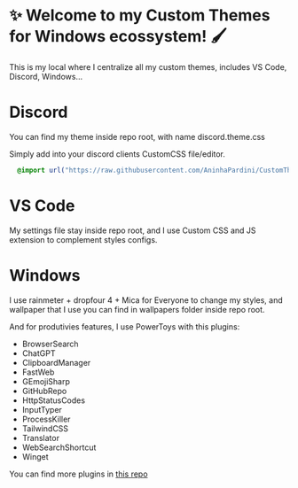 # ✨ Welcome to my Custom Themes for Windows ecossystem! 🖌️
This is my local where I centralize all my custom themes, includes VS Code, Discord, Windows...

# Discord
You can find my theme inside repo root, with name discord.theme.css

Simply add into your discord clients CustomCSS file/editor.
```css
  @import url("https://raw.githubusercontent.com/AninhaPardini/CustomThemes/refs/heads/main/discord.theme.css");
```

# VS Code
My settings file stay inside repo root, and I use Custom CSS and JS extension to complement styles configs.

# Windows
I use rainmeter + dropfour 4 + Mica for Everyone to change my styles, and wallpaper that I use you can find in wallpapers folder inside repo root.

And for produtivies features, I use PowerToys with this plugins: 
- BrowserSearch
- ChatGPT
- ClipboardManager
- FastWeb
- GEmojiSharp
- GitHubRepo
- HttpStatusCodes
- InputTyper
- ProcessKiller
- TailwindCSS
- Translator
- WebSearchShortcut
- Winget

You can find more plugins in [this repo](https://github.com/hlaueriksson/awesome-powertoys-run-plugins)

